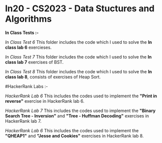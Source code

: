 # ln20 - CS2023 - Data Stuctures and Algorithms

**In Class Tests :-**

*In Class Test 6*
This folder includes the code which I used to solve the **In class lab 6** exercieses.  

*In Class Test 7*
This folder includes the code which I used to solve the **In class lab 7** exercises of BST.  

*In Class Test 8*
This folder includes the code which I used to solve the **In class lab 8**, consists of exercises of Heap Sort.



#HackerRank Labs :-

*HackerRank Lab 6*
This  includes the codes  used to implement the **"Print in reverse"** exercise in HackerRank lab 6. 

*HackerRank Lab 7*
This  includes the codes used to implement the **"Binary Search Tree - Inversion"** and **"Tree - Huffman Decoding"** exercises in HackerRank lab 7. 

*HackerRank Lab 6*
This  includes the codes  used to implement the **"QHEAP1"** and **"Jesse and Cookies"** exercises in HackerRank lab 8. 
